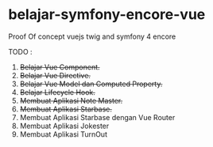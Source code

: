# belajar-symfony-encore-vue

Proof Of concept vuejs twig and symfony 4 encore 

TODO :

1. ~~Belajar Vue Component.~~
2. ~~Belajar Vue Directive.~~
3. ~~Belajar Vue Model dan Computed Property.~~
4. ~~Belajar Lifecycle Hook.~~
5. ~~Membuat Aplikasi Note Master.~~
6. ~~Membuat Aplikasi Starbase.~~
7. Membuat Aplikasi Starbase dengan Vue Router
8. Membuat Aplikasi Jokester
9. Membuat Aplikasi TurnOut
